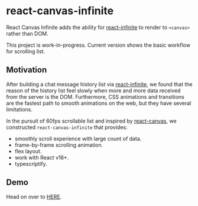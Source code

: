 # react-canvas-infinite

React Canvas Infinite adds the ability for [react-infinite](https://github.com/seatgeek/react-infinite) to render to `<canvas>` rather than DOM.

This project is work-in-progress. Current version shows the basic workflow for scrolling list.

## Motivation

After building a chat message history list via [react-infinite](https://github.com/seatgeek/react-infinite), we found that the reason of the history list feel slowly when more and more data received from the server is the DOM. Furthermore, CSS animations and transitions are the fastest path to smooth animations on the web, but they have several limitations. 

In the pursuit of 60fps scrollable list and inspired by [react-canvas](https://github.com/Flipboard/react-canvas), we constructed ```react-canvas-infinite``` that provides:

* smoothly scroll experience with large count of data.
* frame-by-frame scrolling animation.
* flex layout.
* work with React v16+.
* typescriptify.

## Demo

Head on over to [HERE](https://5f7442610a598c0022ce8700-zrvqksoczv.chromatic.com/?path=/story/example-list--normal).
